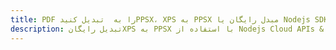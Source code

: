 ---title: PDF را به  تبدیل کنیدPPSX، XPS به PPSX مبدل رایگان یا Nodejs SDKdescription: تبدیل رایگانXPS به PPSX با استفاده از Nodejs Cloud APIs & SDK همچنین اسناد PDF را در Cloud ایجاد، ویرایش و رندر کنید.---
